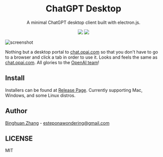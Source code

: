 <div align=center>
  <h1>ChatGPT Desktop</h1>
  <p>A minimal ChatGPT desktop client built with electron.js.</p>
  <img src="https://img.shields.io/badge/electron-22.2.0-blue"/>
  <img src="https://img.shields.io/badge/typescript-3.9.10-blueviolet"/>
</div>

![screenshot](./asset/app.png)

Nothing but a desktop portal to [chat.opai.com](https://chat.openai.com) so that you don't have to go to a browser and click a tab in order to use it. Looks and feels the same as [chat.opai.com](https://chat.openai.com). All glories to the [OpenAI team](https://openai.com/)!

## Install

Installers can be found at [Release Page](https://github.com/estepona/chatgpt-desktop/releases). Currently supporting Mac, Windows, and some Linux distros.

## Author

[Binghuan Zhang](https://github.com/estepona) - esteponawondering@gmail.com

## LICENSE

MIT
